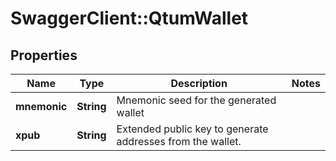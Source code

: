 # SwaggerClient::QtumWallet

## Properties
Name | Type | Description | Notes
------------ | ------------- | ------------- | -------------
**mnemonic** | **String** | Mnemonic seed for the generated wallet | 
**xpub** | **String** | Extended public key to generate addresses from the wallet. | 

